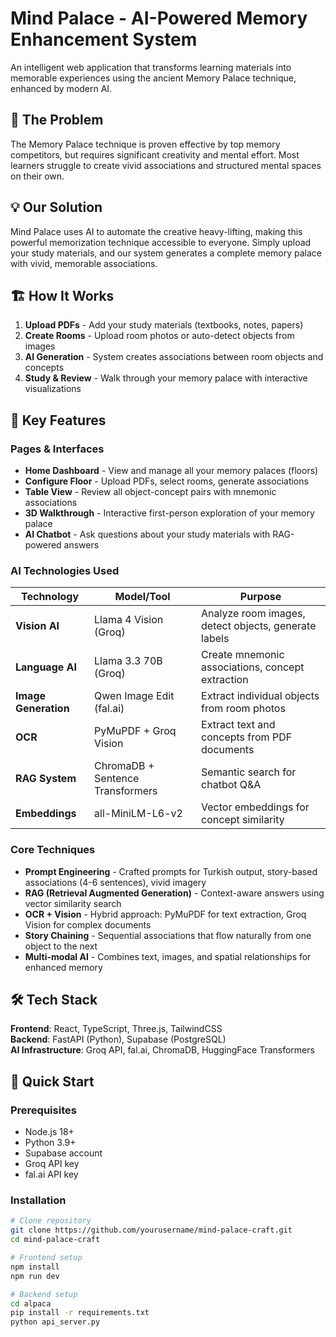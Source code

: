 # Mind Palace - AI-Powered Memory Enhancement System

An intelligent web application that transforms learning materials into memorable experiences using the ancient Memory Palace technique, enhanced by modern AI.

## 🎯 The Problem

The Memory Palace technique is proven effective by top memory competitors, but requires significant creativity and mental effort. Most learners struggle to create vivid associations and structured mental spaces on their own.

## 💡 Our Solution

Mind Palace uses AI to automate the creative heavy-lifting, making this powerful memorization technique accessible to everyone. Simply upload your study materials, and our system generates a complete memory palace with vivid, memorable associations.

## 🏗️ How It Works

1. **Upload PDFs** - Add your study materials (textbooks, notes, papers)
2. **Create Rooms** - Upload room photos or auto-detect objects from images
3. **AI Generation** - System creates associations between room objects and concepts
4. **Study & Review** - Walk through your memory palace with interactive visualizations

## 🌟 Key Features

### Pages & Interfaces
- **Home Dashboard** - View and manage all your memory palaces (floors)
- **Configure Floor** - Upload PDFs, select rooms, generate associations
- **Table View** - Review all object-concept pairs with mnemonic associations
- **3D Walkthrough** - Interactive first-person exploration of your memory palace
- **AI Chatbot** - Ask questions about your study materials with RAG-powered answers

### AI Technologies Used

| Technology | Model/Tool | Purpose |
|------------|------------|---------|
| **Vision AI** | Llama 4 Vision (Groq) | Analyze room images, detect objects, generate labels |
| **Language AI** | Llama 3.3 70B (Groq) | Create mnemonic associations, concept extraction |
| **Image Generation** | Qwen Image Edit (fal.ai) | Extract individual objects from room photos |
| **OCR** | PyMuPDF + Groq Vision | Extract text and concepts from PDF documents |
| **RAG System** | ChromaDB + Sentence Transformers | Semantic search for chatbot Q&A |
| **Embeddings** | all-MiniLM-L6-v2 | Vector embeddings for concept similarity |

### Core Techniques

- **Prompt Engineering** - Crafted prompts for Turkish output, story-based associations (4-6 sentences), vivid imagery
- **RAG (Retrieval Augmented Generation)** - Context-aware answers using vector similarity search
- **OCR + Vision** - Hybrid approach: PyMuPDF for text extraction, Groq Vision for complex documents
- **Story Chaining** - Sequential associations that flow naturally from one object to the next
- **Multi-modal AI** - Combines text, images, and spatial relationships for enhanced memory

## 🛠️ Tech Stack

**Frontend**: React, TypeScript, Three.js, TailwindCSS  
**Backend**: FastAPI (Python), Supabase (PostgreSQL)  
**AI Infrastructure**: Groq API, fal.ai, ChromaDB, HuggingFace Transformers  

## 🚀 Quick Start

### Prerequisites
- Node.js 18+
- Python 3.9+
- Supabase account
- Groq API key
- fal.ai API key

### Installation

```bash
# Clone repository
git clone https://github.com/yourusername/mind-palace-craft.git
cd mind-palace-craft

# Frontend setup
npm install
npm run dev

# Backend setup
cd alpaca
pip install -r requirements.txt
python api_server.py
